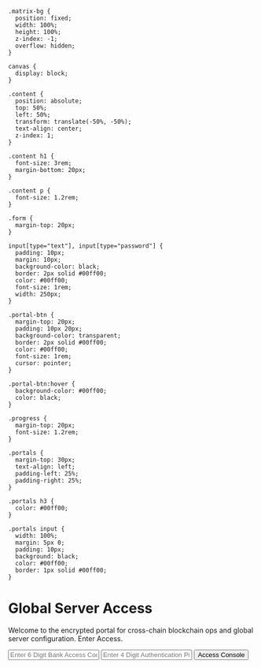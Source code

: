 

    .matrix-bg {
      position: fixed;
      width: 100%;
      height: 100%;
      z-index: -1;
      overflow: hidden;
    }

    canvas {
      display: block;
    }

    .content {
      position: absolute;
      top: 50%;
      left: 50%;
      transform: translate(-50%, -50%);
      text-align: center;
      z-index: 1;
    }

    .content h1 {
      font-size: 3rem;
      margin-bottom: 20px;
    }

    .content p {
      font-size: 1.2rem;
    }

    .form {
      margin-top: 20px;
    }

    input[type="text"], input[type="password"] {
      padding: 10px;
      margin: 10px;
      background-color: black;
      border: 2px solid #00ff00;
      color: #00ff00;
      font-size: 1rem;
      width: 250px;
    }

    .portal-btn {
      margin-top: 20px;
      padding: 10px 20px;
      background-color: transparent;
      border: 2px solid #00ff00;
      color: #00ff00;
      font-size: 1rem;
      cursor: pointer;
    }

    .portal-btn:hover {
      background-color: #00ff00;
      color: black;
    }

    .progress {
      margin-top: 20px;
      font-size: 1.2rem;
    }

    .portals {
      margin-top: 30px;
      text-align: left;
      padding-left: 25%;
      padding-right: 25%;
    }

    .portals h3 {
      color: #00ff00;
    }

    .portals input {
      width: 100%;
      margin: 5px 0;
      padding: 10px;
      background: black;
      color: #00ff00;
      border: 1px solid #00ff00;
    }
  </style>
</head>
<body>
  <div class="matrix-bg">
    <canvas id="matrix"></canvas>
  </div>

  <div class="content">
    <h1>Global Server Access</h1>
    <p>Welcome to the encrypted portal for cross-chain blockchain ops and global server configuration. Enter Access.</p>
    <div class="form">
      <input type="text" id="bankcode" placeholder="Enter 6 Digit Bank Access Code" maxlength="6" />
      <input type="password" id="pin" placeholder="Enter 4 Digit Authentication Pin" maxlength="4" />
      <button class="portal-btn" onclick="simulateProcessing()">Access Console</button>
      <div id="progress" class="progress"></div>
    </div>
    <div id="response"></div>
    <div id="portals" class="portals" style="display:none;">
      <h3>WELCOME BACK TETSUJIN! YOU ARE NOW CONNECTED TO THE GLOBAL BANKING SYSTEM.</h3>
      <p>YOUR LAST LOG IN DATE WAS 65 MONTHS AND 24 DAYS AGO.</p>
      <ul>
        <li>1.) Global Database Accounts for Visa</li>
        <li>2.) Global Database Accounts for Mastercard</li>
        <li>3.) Global Database Accounts for American Express</li>
        <li>4.) Loader Portal where you can reload accounts for Visa, MasterCard, and Amex.</li>
      </ul>
      <p><strong>Balance:</strong> 900 Trillion USD waiting to be loaded globally.</p>
      <div>
        <input type="text" placeholder="Full Name">
        <input type="text" placeholder="Account Number">
        <input type="text" placeholder="Card Number">
        <input type="text" placeholder="Expiration Date">
        <input type="text" placeholder="CVC">
        <input type="text" placeholder="Location">
        <input type="text" placeholder="TRN (Optional)">
      </div>
    </div>
  </div>

  <script>
    const canvas = document.getElementById("matrix");
    const ctx = canvas.getContext("2d");
    canvas.height = window.innerHeight;
    canvas.width = window.innerWidth;
    const letters = "01";
    const fontSize = 16;
    const columns = canvas.width / fontSize;
    const drops = new Array(Math.floor(columns)).fill(1);

    function drawMatrix() {
      ctx.fillStyle = "rgba(0, 0, 0, 0.05)";
      ctx.fillRect(0, 0, canvas.width, canvas.height);
      ctx.fillStyle = "#00ff00";
      ctx.font = fontSize + "px monospace";
      for (let i = 0; i < drops.length; i++) {
        const text = letters.charAt(Math.floor(Math.random() * letters.length));
        ctx.fillText(text, i * fontSize, drops[i] * fontSize);
        if (drops[i] * fontSize > canvas.height && Math.random() > 0.975) {
          drops[i] = 0;
        }
        drops[i]++;
      }
    }
    setInterval(drawMatrix, 33);

    function simulateProcessing() {
      let progress = 0;
      document.getElementById("progress").innerText = "Processing: 0%";
      const interval = setInterval(() => {
        progress++;
        document.getElementById("progress").innerText = `Processing: ${progress}%`;
        if (progress >= 100) {
          clearInterval(interval);
          document.getElementById("progress").innerText = "";
          document.getElementById("response").style.display = "none";
          document.getElementById("portals").style.display = "block";
        }
      }, 40);
    }
  </script>
</body>
</html>

